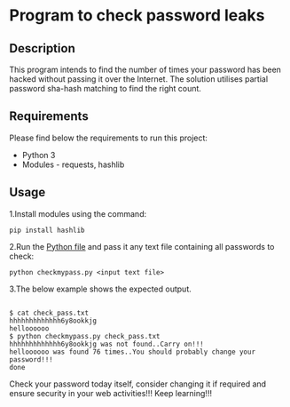 # Program to check password leaks

## Description

This program intends to find the number of times your password has been hacked without passing it over the Internet. The solution utilises partial  password sha-hash matching to find the right count.

## Requirements

Please find below the requirements to run this project:

- Python 3
- Modules - requests, hashlib

## Usage

1.Install modules using the command:
```
pip install hashlib
```
2.Run the [Python file](checkmypass.py) and pass it any text file containing all passwords to check:
```
python checkmypass.py <input text file>

```
3.The below example shows the expected output.
```

$ cat check_pass.txt
hhhhhhhhhhhhh6y8ookkjg
helloooooo
$ python checkmypass.py check_pass.txt
hhhhhhhhhhhhh6y8ookkjg was not found..Carry on!!!
helloooooo was found 76 times..You should probably change your password!!!
done
```

Check your password today itself, consider changing it if required and ensure security in your web activities!!! Keep learning!!!
